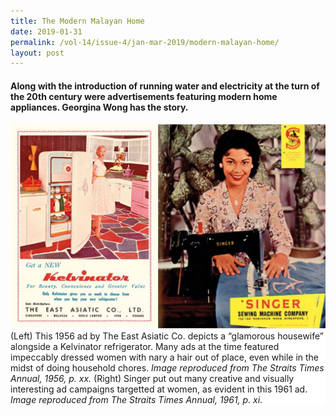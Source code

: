 ```yaml
---
title: The Modern Malayan Home
date: 2019-01-31
permalink: /vol-14/issue-4/jan-mar-2019/modern-malayan-home/
layout: post
---
```

#### Along with the introduction of running water and electricity at the turn of the 20th century were advertisements featuring modern home appliances. **Georgina Wong** has the story.

<img src="/images/Vol-14-issue-4/the-modern-malayan-home/ModernMalayan10.JPG">
<div style="background-color: white;">(Left) This 1956 ad by The East Asiatic Co. depicts a “glamorous housewife” alongside a Kelvinator refrigerator. Many ads at the time featured impeccably dressed women with nary a hair out of place, even while in the midst of doing household chores. <i>Image reproduced from The Straits Times Annual, 1956, p. xx.</i> (Right) Singer put out many creative and visually interesting ad campaigns targetted at women, as evident in this 1961 ad. <i>Image reproduced from The Straits Times Annual, 1961, p. xi.</i></div>